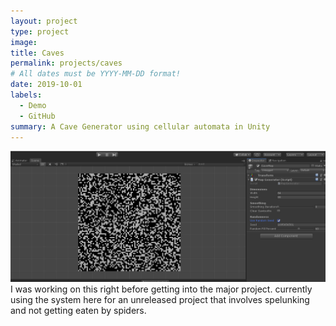 ```yaml
---
layout: project
type: project
image: 
title: Caves
permalink: projects/caves
# All dates must be YYYY-MM-DD format!
date: 2019-10-01
labels:
  - Demo
  - GitHub
summary: A Cave Generator using cellular automata in Unity
---
```


![the cave generator in action](images/caveCells.gif)
I was working on this right before getting into the major project. currently using the system here for an unreleased project that involves spelunking and not getting eaten by spiders.